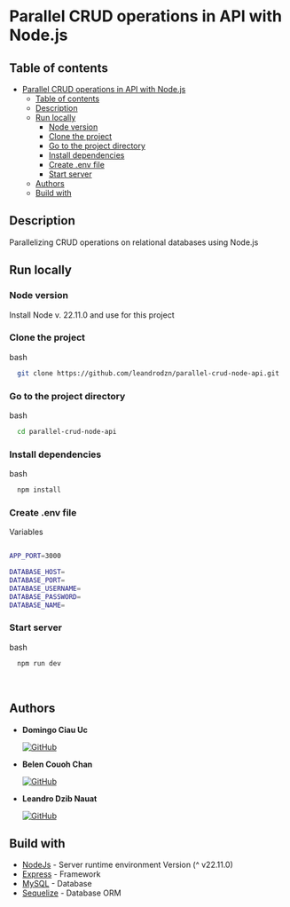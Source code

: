 # Parallel CRUD operations in API with Node.js

## Table of contents

- [Parallel CRUD operations in API with Node.js](#parallel-crud-operations-in-api-with-nodejs)
  - [Table of contents](#table-of-contents)
  - [Description](#description)
  - [Run locally](#run-locally)
    - [Node version](#node-version)
    - [Clone the project](#clone-the-project)
    - [Go to the project directory](#go-to-the-project-directory)
    - [Install dependencies](#install-dependencies)
    - [Create .env file](#create-env-file)
    - [Start server](#start-server)
  - [Authors](#authors)
  - [Build with](#build-with)

## Description

Parallelizing CRUD operations on relational databases using Node.js
<br>

## Run locally

### Node version

Install Node v. 22.11.0 and use for this project

### Clone the project

bash

```sh
  git clone https://github.com/leandrodzn/parallel-crud-node-api.git
```

### Go to the project directory

bash

```sh
  cd parallel-crud-node-api
```

### Install dependencies

bash

```sh
  npm install
```

### Create .env file

Variables

```bash

APP_PORT=3000

DATABASE_HOST=
DATABASE_PORT=
DATABASE_USERNAME=
DATABASE_PASSWORD=
DATABASE_NAME=

```

### Start server

bash

```sh
  npm run dev
```

<br>

## Authors

- **Domingo Ciau Uc**

  [![GitHub](https://img.shields.io/badge/GitHub-DomingoCiau02-red?style=flat&logo=github)](https://github.com/DomingoCiau02)

- **Belen Couoh Chan**

  [![GitHub](https://img.shields.io/badge/GitHub-Belen2708-pink?style=flat&logo=github)](https://github.com/Belen2708)

- **Leandro Dzib Nauat**

  [![GitHub](https://img.shields.io/badge/GitHub-leandrodzn-green?style=flat&logo=github)](https://github.com/leandrodzn)

## Build with

- [NodeJs](https://nodejs.org/es) - Server runtime environment Version (^ v22.11.0)
- [Express](https://expressjs.com/) - Framework
- [MySQL](https://www.mysql.com/) - Database
- [Sequelize](https://sequelize.org/) - Database ORM
